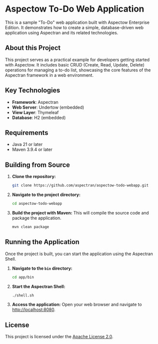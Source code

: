 # Aspectow To-Do Web Application

This is a sample "To-Do" web application built with Aspectow Enterprise Edition. It demonstrates how to create a simple, database-driven web application using Aspectran and its related technologies.

## About this Project

This project serves as a practical example for developers getting started with Aspectow. It includes basic CRUD (Create, Read, Update, Delete) operations for managing a to-do list, showcasing the core features of the Aspectran framework in a web environment.

## Key Technologies

- **Framework**: Aspectran
- **Web Server**: Undertow (embedded)
- **View Layer**: Thymeleaf
- **Database**: H2 (embedded)

## Requirements

- Java 21 or later
- Maven 3.9.4 or later

## Building from Source

1.  **Clone the repository:**
    ```sh
    git clone https://github.com/aspectran/aspectow-todo-webapp.git
    ```

2.  **Navigate to the project directory:**
    ```sh
    cd aspectow-todo-webapp
    ```

3.  **Build the project with Maven:**
    This will compile the source code and package the application.
    ```sh
    mvn clean package
    ```

## Running the Application

Once the project is built, you can start the application using the Aspectran Shell.

1.  **Navigate to the `bin` directory:**
    ```sh
    cd app/bin
    ```

2.  **Start the Aspectran Shell:**
    ```sh
    ./shell.sh
    ```

3.  **Access the application:**
    Open your web browser and navigate to [http://localhost:8080](http://localhost:8080).

## License

This project is licensed under the [Apache License 2.0](LICENSE.txt).
